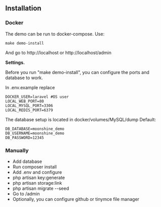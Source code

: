 ## Installation

### Docker
The demo can be run to docker-compose. Use:
```
make demo-install
```
And go to http://localhost or http://localhost/admin

**Settings.**

Before you run "make demo-install", you can configure the ports and database to work.

In .env.example replace
```
DOCKER_USER=laravel #OS user
LOCAL_WEB_PORT=80
LOCAL_MYSQL_PORT=3306
LOCAL_REDIS_PORT=6379
```

The database setup is located in docker/volumes/MySQL/dump
Default:
```
DB_DATABASE=moonshine_demo
DB_USERNAME=moonshine_demo
DB_PASSWORD=12345
```

### Manually
- Add database
- Run composer install
- Add .env and configure
- php artisan key:generate
- php artisan storage:link
- php artisan migrate --seed
- Go to /admin
- Optionally, you can configure github or tinymce file manager